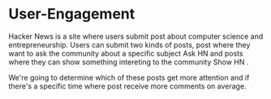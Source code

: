 # User-Engagement

Hacker News is a site where users submit post about computer science and entrepreneurship. Users can submit two kinds of posts, post where they want to ask the community about a specific subject Ask HN and posts where they can show something intereting to the community Show HN .

We're going to determine which of these posts get more attention and if there's a specific time where post receive more comments on average.
